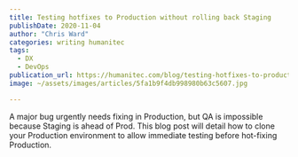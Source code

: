 ```yaml
---
title: Testing hotfixes to Production without rolling back Staging
publishDate: 2020-11-04
author: "Chris Ward"
categories: writing humanitec
tags: 
  - DX
  - DevOps
publication_url: https://humanitec.com/blog/testing-hotfixes-to-production-without-rolling-back-staging
image: ~/assets/images/articles/5fa1b9f4db998980b63c5607.jpg

---
```


A major bug urgently needs fixing in Production, but QA is impossible because Staging is ahead of Prod. This blog post will detail how to clone your Production environment to allow immediate testing before hot-fixing Production.

